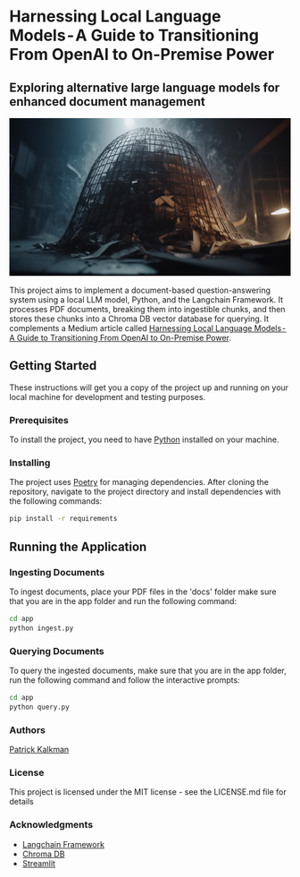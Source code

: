 # Harnessing Local Language Models - A Guide to Transitioning From OpenAI to On-Premise Power

## Exploring alternative large language models for enhanced document management

![DocuVortex](/article_image.jpg "DocuVortex")

This project aims to implement a document-based question-answering system using a local LLM model, Python, and the Langchain Framework. It processes PDF documents, breaking them into ingestible chunks, and then stores these chunks into a Chroma DB vector database for querying. It complements a Medium article called [Harnessing Local Language Models - A Guide to Transitioning From OpenAI to On-Premise Power](https://medium.com/@pkalkman).

## Getting Started

These instructions will get you a copy of the project up and running on your local machine for development and testing purposes.

### Prerequisites

To install the project, you need to have [Python](https://www.python.org/downloads/) installed on your machine.

### Installing

The project uses [Poetry](https://python-poetry.org/) for managing dependencies. After cloning the repository, navigate to the project directory and install dependencies with the following commands:

```bash
pip install -r requirements
```

## Running the Application


### Ingesting Documents
To ingest documents, place your PDF files in the 'docs' folder make sure that you are in the app folder and run the following command:

```bash
cd app
python ingest.py
```

### Querying Documents
To query the ingested documents, make sure that you are in the app folder, run the following command and follow the interactive prompts:

```bash
cd app
python query.py
```


### Authors
[Patrick Kalkman](https://github.com/PatrickKalkman)

### License
This project is licensed under the MIT license - see the LICENSE.md file for details

### Acknowledgments
- [Langchain Framework](https://python.langchain.com/en/latest/index.html)
- [Chroma DB](https://www.trychroma.com/)
- [Streamlit](https://streamlit.io/)
